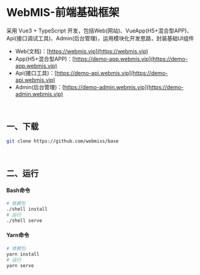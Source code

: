 # WebMIS-前端基础框架
采用 Vue3 + TypeScript 开发，包括Web(网站)、VueApp(H5+混合型APP)、Api(接口调试工具)、Admin(后台管理)，运用模块化开发思路，封装基础UI组件
- Web(文档)：[https://webmis.vip](https://webmis.vip)
- App(H5+混合型APP)：[https://demo-app.webmis.vip](https://demo-app.webmis.vip)
- Api(接口工具)：[https://demo-api.webmis.vip](https://demo-api.webmis.vip)
- Admin(后台管理)：[https://demo-admin.webmis.vip](https://demo-admin.webmis.vip)

<br/>

## 一、下载
```bash
git clone https://github.com/webmiss/base
```

<br/>

## 二、运行
#### Bash命令
```bash
# 依赖包
./shell install
# 运行
./shell serve
```

#### Yarn命令
```bash
# 依赖包
yarn install
# 运行
yarn serve
```

<br/><br/>